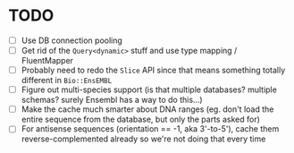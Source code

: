 # TODO

- [ ] Use DB connection pooling
- [ ] Get rid of the `Query<dynamic>` stuff and use type mapping / FluentMapper
- [ ] Probably need to redo the `Slice` API since that means something totally different in `Bio::EnsEMBL`
- [ ] Figure out multi-species support (is that multiple databases? multiple schemas? surely Ensembl has a way to do this...)
- [ ] Make the cache much smarter about DNA ranges (eg. don't load the entire sequence from the database, but only the parts asked for)
- [ ] For antisense sequences (orientation == -1, aka 3'-to-5'), cache them reverse-complemented already so we're not doing that every time
